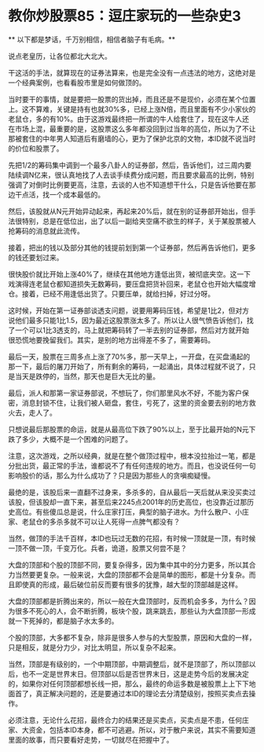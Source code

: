 教你炒股票85：逗庄家玩的一些杂史3
====

			

** 以下都是梦话，千万别相信，相信者脑子有毛病。**

说点老皇历，让各位都北大北大。

干这活的手法，就算现在的证券法算来，也是完全没有一点违法的地方，这绝对是一个经典案例，也看看股市里是如何做顶的。

当时要干的事情，就是要把一股票的货出掉，而且还是不是现价，必须在某个位置上。这不算难，关键是持有也就30%多，已经上涨N倍，而且里面有不少小家伙的老鼠仓，多的有10%。由于这游戏最终把一所谓的牛人给套住了，现在这牛人还在市场上混，最重要的是，这股票这么多年都没回到过当年的高位，所以为了不让那被套住的中年男人知道后有磨墙的心，更为了保护北京的文物，本ID就不说当时的价位和股票了。

先把1/2的筹码集中调到一个最多八卦人的证券部，然后，告诉他们，过三周内要陆续调N亿来，很认真地找了人去谈手续费分成问题，而且要求最高的比例，特别强调了对倒时比例要更高，注意，去谈的人也不知道想干什么，只是告诉他要在那边干点活，找一个成本最低的。

然后，该股就从N元开始异动起来，再起来20%后，就在别的证券部开始出，但手法很特别，总是在低位出，出了以后一副给夹空痛不欲生的样子，关于某股票被人抢筹码的消息就此流传。

接着，把出的钱以及部分其他的钱提前划到第一个证券部，然后再告诉他们，更多的钱还要划过来。

很快股价就比开始上涨40%了，继续在其他地方逢低出货，被彻底夹空。这一下戏演得连老鼠仓都知道损失无数筹码，要压盘把货补回来，老鼠仓也开始大幅度增仓。接着，已经不用逢低出货了。只要压单，就给扫掉，好过分呀。

这时候，开始在第一证券部谈透支问题，说要用筹码压钱，希望是1比2，但对方说他们最多只能1比1.5，因为最近这股票涨太多了。所以让人很气愤告诉他们，找了一个可以1比3透支的，马上就把筹码转了一半去别的证券部，然后对方就开始很恐慌地要挽留我们。其实，是别的地方出得差不多了，需要筹码。

最后一天，股票在三周多点上涨了70%多，那一天早上，一开盘，在买盘涌起的那一下，最后的屠刀开始了，所有剩余的筹码，一起涌出，具体过程就不说了，只是当天是跌停的，当然，那天也是巨大无比的量。

最后，派人和那第一家证券部说，不想玩了，你们那里风水不好，不能为客户保密，消息封锁不住，让我们被人砸盘，套住，亏死了，这里的资金要去别的地方救火去，走人了。

只想说最后那股票的命运，就是从最高位下跌了90%以上，至于比最开始的N元下跌了多少，大概不是一个困难的问题了。

注意，这次游戏，之所以经典，就是在整个做顶过程中，根本没拉抬过一笔，都是分批出货，最正常的手法，谁都说不了有任何违规的地方。而且，也没说任何一句影响股价的话，那么为什么成功了？只是因为那些人的贪嗔痴疑慢。

最绝的是，该股后来一直翻不过身来，多杀多的，自从最后一天后就从来没买卖过该股，但该股却一直下来，甚至后来2245点2001年的历史高位，也没靠近过那历史高位。有些傻瓜总是说，什么庄家打压，典型的脑子进水。为什么散户、小庄家、老鼠仓的多杀多就不可以让人死得一点脾气都没有？

当然，做顶的手法千百样，本ID也玩过无数的花招，有时候一顶就是一顶，有时候一顶不做一顶，千变万化。兵者，诡道，股票又何尝不是？

大盘的顶部和个股的顶部不同，要复杂得多，因为集中其中的分力更多，所以其合力当然要更复杂。一般来说，大盘的顶部都不会是简单的图形，都是十分复杂。而且即使真的形成，最后破位前反而要有很多的犹豫，越大型的顶部越是这样。

大盘的顶部都是折腾出来的，所以一般在大盘顶部时，反而机会多多，为什么？因为很多不死心的人，会不断折腾，板块个股，跳来跳去，那些认为大盘顶部一形成就一下死掉的，都是脑子水太多的。

个股的顶部，大多都不复杂，除非是很多人参与的大型股票，原因和大盘的一样，只是相反，就是分力少，对比太明显，所以复杂不起来。

当然，顶部是有级别的，一个中期顶部，中期调整后，就不是顶部了，所以顶部以后，也不一定是世界末日。但顶部以后是否世界末日，这是走势今后的发展决定的，如果你对任何顶部都想长线一把，那么，最终的命运多数是被股票上上下下地面首了，真正解决问题的，还是要通过本ID的理论去分清楚级别，按照买卖点去操作。

必须注意，无论什么花招，最终合力的结果还是买卖点，买卖点是不患，任何庄家、大资金，包括本ID本身，都不可逃避。所以，对于散户来说，其实不需要知道里面的故事，而只要看好走势，一切就尽在把握中了。
